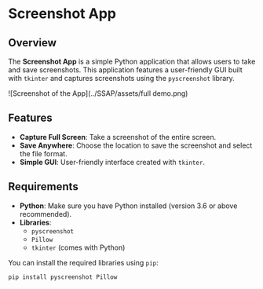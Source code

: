 # Screenshot App

## Overview

The **Screenshot App** is a simple Python application that allows users to take and save screenshots. This application features a user-friendly GUI built with `tkinter` and captures screenshots using the `pyscreenshot` library.

![Screenshot of the App](../SSAP/assets/full demo.png)

## Features

- **Capture Full Screen**: Take a screenshot of the entire screen.
- **Save Anywhere**: Choose the location to save the screenshot and select the file format.
- **Simple GUI**: User-friendly interface created with `tkinter`.

## Requirements

- **Python**: Make sure you have Python installed (version 3.6 or above recommended).
- **Libraries**:
  - `pyscreenshot`
  - `Pillow`
  - `tkinter` (comes with Python)

You can install the required libraries using `pip`:

```sh
pip install pyscreenshot Pillow
